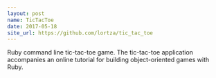 ```yaml
---
layout: post
name: TicTacToe
date: 2017-05-18
site_url: https://github.com/lortza/tic_tac_toe
---
```

Ruby command line tic-tac-toe game. The tic-tac-toe application accompanies an online tutorial for building object-oriented games with Ruby.
